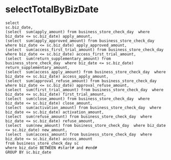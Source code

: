 selectTotalByBizDate
===
	select
    sc.biz_date,
    (select  sum(apply_amount) from business_store_check_day  where biz_date <= sc.biz_date) apply_amount,
    (select  sum(apply_approved_amount) from business_store_check_day  where biz_date <= sc.biz_date) apply_approved_amount,
    (select  sum(access_first_trial_amount) from business_store_check_day  where biz_date <= sc.biz_date) access_first_trial_amount,
    (select  sum(return_supplementary_amount) from business_store_check_day  where biz_date <= sc.biz_date) return_supplementary_amount,
    (select  sum(access_apply_amount) from business_store_check_day  where biz_date <= sc.biz_date) access_apply_amount,
    (select  sum(approval_refuse_amount) from business_store_check_day  where biz_date <= sc.biz_date) approval_refuse_amount,
    (select  sum(first_trial_amount) from business_store_check_day  where biz_date <= sc.biz_date) first_trial_amount,
    (select  sum(close_amount) from business_store_check_day  where biz_date <= sc.biz_date) close_amount,
    (select  sum(activation_amount) from business_store_check_day  where biz_date <= sc.biz_date) activation_amount,
    (select  sum(refuse_amount) from business_store_check_day  where biz_date <= sc.biz_date) refuse_amount,
    (select  sum(new_amount) from business_store_check_day  where biz_date <= sc.biz_date) new_amount,
    (select  sum(access_amount) from business_store_check_day  where biz_date <= sc.biz_date) access_amount
    from business_store_check_day sc
    where biz_date BETWEEN #start# and #end#
    GROUP BY sc.biz_date

	